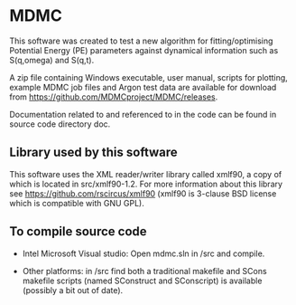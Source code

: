 # MDMC

This software was created to test a new algorithm for fitting/optimising Potential Energy (PE) parameters against dynamical information such as S(q,omega) and S(q,t).

A zip file containing Windows executable, user manual, scripts for plotting, example MDMC job files and Argon test data are available for download from https://github.com/MDMCproject/MDMC/releases.

Documentation related to and referenced to in the code can be found in source code directory doc.

Library used by this software
-----------------------------

This software uses the XML reader/writer library called xmlf90, a copy of which
is located in src/xmlf90-1.2. For more information about this library see 
https://github.com/rscircus/xmlf90 (xmlf90 is 3-clause BSD license which is compatible with GNU GPL).

To compile source code
----------------------

* Intel Microsoft Visual studio: Open mdmc.sln in /src and compile.

* Other platforms: in /src find both a traditional makefile and SCons makefile scripts (named SConstruct and SConscript) is available (possibly a bit out of date).
